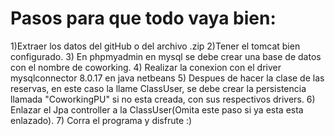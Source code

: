 # Pasos para que todo vaya bien:
1)Extraer los datos del gitHub o del archivo .zip
2)Tener el tomcat bien configurado.
3) En phpmyadmin en mysql se debe crear una base de datos con el nombre de coworking.
4) Realizar la conexion con el driver mysqlconnector 8.0.17 en java netbeans 
5) Despues de hacer la clase de las reservas, en este caso la llame ClassUser, se debe crear la persistencia llamada 
"CoworkingPU" si no esta creada, con sus respectivos drivers.
6) Enlazar el Jpa controller a la ClassUser(Omita este paso si ya esta esta enlazado).
7) Corra el programa y disfrute :)
